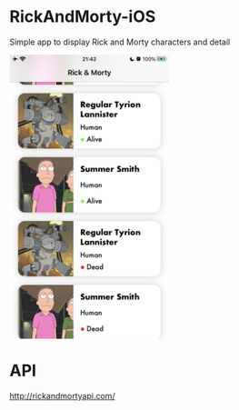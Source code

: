 # RickAndMorty-iOS
Simple app to display Rick and Morty characters and detail

<img align="center" src="https://github.com/duilan/RickAndMorty-iOS/blob/main/Screenshots/RickAndMorty%20Characters%20iOS-App.jpeg?raw=true" alt="Schedule screenshot" height="500">

# API
http://rickandmortyapi.com/

